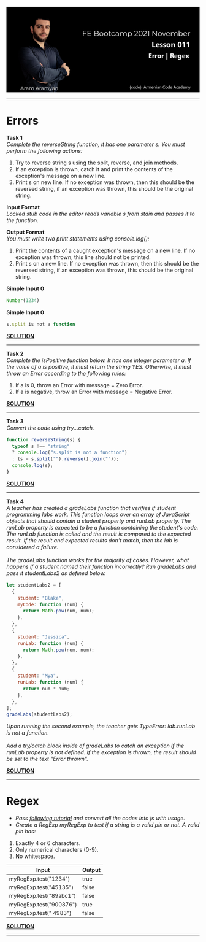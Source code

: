 ![](img/1.png)

---
# **Errors**

**Task 1**\
*Complete the reverseString function, it has one parameter s. You must perform the following actions:*

  1. Try to reverse string s using the split, reverse, and join methods.
  2. If an exception is thrown, catch it and print the contents of the exception's message on a new line.
  3. Print s on new line. If no exception was thrown, then this should be the reversed string, if an exception was thrown, this should be the original string.

**Input Format**\
*Locked stub code in the editor reads variable s from stdin and passes it to the function.*

**Output Format**\
*You must write two print statements using console.log():*

1. Print the contents of a caught exception's message on a new line. If no exception was thrown, this line should not be printed.
2. Print s on a new line. If no exception was thrown, then this should be the reversed string, if an exception was thrown, this should be the original string.

**Simple Input 0**

```js
Number(1234)
```
**Simple Input 0**

```js
s.split is not a function
```
[**SOLUTION**](reverseString.js)
___

**Task 2**\
*Complete the isPositive function below. It has one integer parameter a. If the value of a is positive, it must return the string YES. Otherwise, it must throw an Error according to the following rules:*
1. If a is 0, throw an Error with message = Zero Error.
2. If a is negative, throw an Error with message = Negative Error.

[**SOLUTION**](isPositive.js)
___

**Task 3**\
*Convert the code using try...catch.*

```js
function reverseString(s) {
  typeof s !== "string"
  ? console.log("s.split is not a function")
  : (s = s.split("").reverse().join(""));
  console.log(s);
}
```
[**SOLUTION**](convertCode.js)
___

**Task 4**\
*A teacher has created a gradeLabs function that verifies if student programming labs work. This function loops over an array of JavaScript objects that should contain a student property and runLab property. The runLab property is expected to be a function containing the student's code. The runLab function is called and the result is compared to the expected result. If the result and expected results don't match, then the lab is considered a failure.*\
\
*The gradeLabs function works for the majority of cases. However, what happens if a student named their function incorrectly? Run gradeLabs and pass it studentLabs2 as defined below.*

```js
let studentLabs2 = [
  {
    student: "Blake",
    myCode: function (num) {
      return Math.pow(num, num);
    },
  },
  {
    student: "Jessica",
    runLab: function (num) {
      return Math.pow(num, num);
    },
  },
  {
    student: "Mya",
    runLab: function (num) {
      return num * num;
    },
  },
];
gradeLabs(studentLabs2);
```
*Upon running the second example, the teacher gets TypeError: lab.runLab is not a function.*\
\
*Add a try/catch block inside of gradeLabs to catch an exception if the runLab property is not defined. If the exception is thrown, the result should be set to the text "Error thrown".*

[**SOLUTION**](gradeLabs.js)
___
# **Regex**

* *Pass [following tutorial](https://regexone.com/lesson/whitespaces) and convert all the codes into js with usage.*
* *Create a RegExp myRegExp to test if a string is a valid pin or not. A valid pin has:*

1. Exactly 4 or 6 characters.
2. Only numerical characters (0-9).
3. No whitespace.

| **Input** | **Output** |
|-----------|------|
| myRegExp.test("1234") | true |
| myRegExp.test("45135") | false |
| myRegExp.test("89abc1") | false |
| myRegExp.test("900876") | true |
| myRegExp.test(" 4983") | false |

[**SOLUTION**](regexp.js)
___